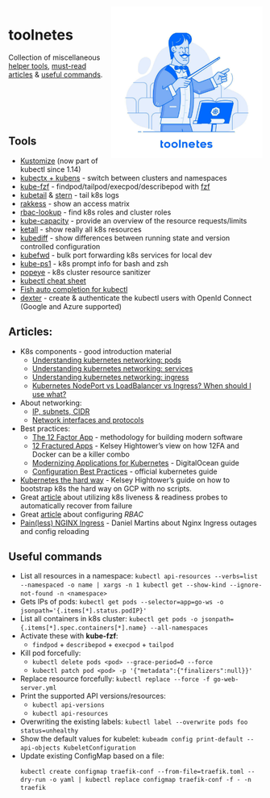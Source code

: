 <img src="assets/toolnetes-logo.jpeg" align="right" width="300" heigh="auto">

# toolnetes

Collection of miscellaneous [helper tools](#tools), [must-read articles](#articles) & [useful commands](#useful-commands). 

<br><br><br><br>

## Tools
* [Kustomize](https://kubernetes.io/blog/2018/05/29/introducing-kustomize-template-free-configuration-customization-for-kubernetes/) (now part of kubectl since 1.14)
* [kubectx + kubens](https://github.com/ahmetb/kubectx) - switch between clusters and namespaces
* [kube-fzf](https://github.com/arunvelsriram/kube-fzf) - findpod/tailpod/execpod/describepod with [fzf](https://github.com/junegunn/fzf)
* [kubetail](https://github.com/johanhaleby/kubetail) & [stern](https://github.com/wercker/stern) - tail k8s logs
* [rakkess](https://github.com/corneliusweig/rakkess) - show an access matrix
* [rbac-lookup](https://github.com/reactiveops/rbac-lookup) - find k8s roles and cluster roles
* [kube-capacity](https://github.com/robscott/kube-capacity) - provide an overview of the resource requests/limits
* [ketall](https://github.com/corneliusweig/ketall) - show really all k8s resources
* [kubediff](https://github.com/weaveworks/kubediff) - show differences between running state and version controlled configuration
* [kubefwd](https://github.com/txn2/kubefwd) - bulk port forwarding k8s services for local dev
* [kube-ps1](https://github.com/jonmosco/kube-ps1) - k8s prompt info for bash and zsh
* [popeye](https://github.com/derailed/popeye) - k8s cluster resource sanitizer
* [kubectl cheat sheet](https://kubernetes.io/docs/reference/kubectl/cheatsheet)
* [Fish auto completion for kubectl](https://gist.github.com/Aracki/cf422173371d2118ae94bb6821f074e0)
* [dexter](https://github.com/gini/dexter) - create & authenticate the kubectl users with OpenId Connect (Google and Azure supported)

## Articles:
* K8s components - good introduction material
	* [Understanding kubernetes networking: pods](https://medium.com/google-cloud/understanding-kubernetes-networking-pods-7117dd28727)
	* [Understanding kubernetes networking: services](https://medium.com/google-cloud/understanding-kubernetes-networking-services-f0cb48e4cc82)
	* [Understanding kubernetes networking: ingress](https://medium.com/google-cloud/understanding-kubernetes-networking-ingress-1bc341c84078)
	* [Kubernetes NodePort vs LoadBalancer vs Ingress? When should I use what?](https://medium.com/google-cloud/kubernetes-nodeport-vs-loadbalancer-vs-ingress-when-should-i-use-what-922f010849e0)
* About networking:
	* [IP, subnets, CIDR](https://www.digitalocean.com/community/tutorials/understanding-ip-addresses-subnets-and-cidr-notation-for-networking)
	* [Network interfaces and protocols](https://www.digitalocean.com/community/tutorials/an-introduction-to-networking-terminology-interfaces-and-protocols)
* Best practices:
	* [The 12 Factor App](https://12factor.net/) - methodology for building modern software 
	* [12 Fractured Apps](https://medium.com/@kelseyhightower/12-fractured-apps-1080c73d481c) - Kelsey Hightower’s view on how 12FA and Docker can be a killer combo
	* [Modernizing Applications for Kubernetes](https://dev.to/digitalocean/modernizing-applications-for-kubernetes-1hon) - DigitalOcean guide
	* [Configuration Best Practices](https://kubernetes.io/docs/concepts/configuration/overview/#general-configuration-tips) - official kubernetes guide
* [Kubernetes the hard way](https://github.com/kelseyhightower/kubernetes-the-hard-way) - Kelsey Hightower’s guide on how to bootstrap k8s the hard way on GCP with no scripts.
* Great [article](https://medium.com/spire-labs/utilizing-kubernetes-liveness-and-readiness-probes-to-automatically-recover-from-failure-2fe0314f2b2e) about utilizing k8s liveness & readiness probes to automatically recover from failure
* Great [article](https://docs.bitnami.com/kubernetes/how-to/configure-rbac-in-your-kubernetes-cluster/) about configuring *RBAC*
* [Pain(less) NGINX Ingress](https://danielfm.me/posts/painless-nginx-ingress.html) - Daniel Martins about Nginx Ingress outages and config reloading

## Useful commands
* List all resources in a namespace: `kubectl api-resources --verbs=list --namespaced -o name | xargs -n 1 kubectl get --show-kind --ignore-not-found -n <namespace>`
* Gets IPs of pods: `kubectl get pods --selector=app=go-ws -o jsonpath='{.items[*].status.podIP}'`
* List all containers in k8s cluster: `kubectl get pods -o jsonpath={.items[*].spec.containers[*].name} --all-namespaces`
* Activate these with **kube-fzf**:
	* `findpod` + `describepod` + `execpod` + `tailpod`
* Kill pod forcefully:
	* `kubectl delete pods <pod> --grace-period=0 --force`
	* `kubectl patch pod <pod> -p '{"metadata":{"finalizers":null}}'` 
* Replace resource forcefully: `kubectl replace --force -f go-web-server.yml`
* Print the supported API versions/resources: 
	* `kubectl api-versions`
	* `kubectl api-resources` 
* Overwriting the existing labels: `kubectl label --overwrite pods foo status=unhealthy`
* Show the default values for kubelet: `kubeadm config print-default --api-objects KubeletConfiguration`
* Update existing ConfigMap based on a file: 
	```
	kubectl create configmap traefik-conf --from-file=traefik.toml --dry-run -o yaml | kubectl replace configmap traefik-conf -f - -n traefik
	``` 
